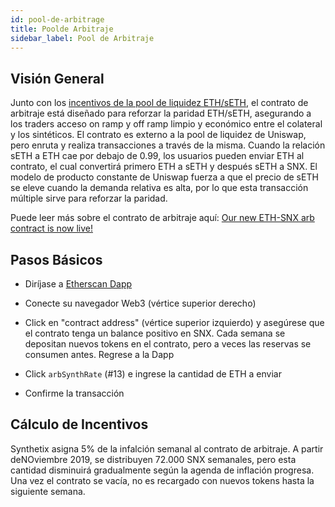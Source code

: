 ```yaml
---
id: pool-de-arbitrage
title: Poolde Arbitraje
sidebar_label: Pool de Arbitraje
---
```


## Visión General

Junto con los <a href="/docs/seth-pool" class="link">incentivos de la pool de liquidez ETH/sETH</a>, el contrato de arbitraje está diseñado para reforzar la paridad ETH/sETH, asegurando a los traders acceso on ramp y off ramp limpio y económico entre el colateral y los sintéticos.
El contrato es externo a la pool de liquidez de Uniswap, pero enruta y realiza transacciones a través de la misma. Cuando la relación sETH a ETH cae por debajo de 0.99, los usuarios pueden enviar ETH al contrato, el cual convertirá primero ETH a sETH y después sETH a SNX. El modelo de producto constante de Uniswap fuerza a que el precio de sETH se eleve cuando la demanda relativa es alta, por lo que esta transacción múltiple sirve para reforzar la paridad.

Puede leer más sobre el contrato de arbitraje aquí: <a href="https://blog.synthetix.io/our-new-seth-snx-arb-contract-is-now-live/" class="link" target="_blank">Our new ETH-SNX arb contract is now live!</a>

## Pasos Básicos

- Diríjase a <a href="https://etherscan.io/dapp/0xa6b5e74466edc95d0b6e65c5cbfca0a676d893a4#writeContract" class="link" target="_blank">Etherscan Dapp</a>

- Conecte su navegador Web3 (vértice superior derecho)
- Click en "contract address" (vértice superior izquierdo) y asegúrese que el contrato tenga un balance positivo en SNX. Cada semana se depositan nuevos tokens en el contrato, pero a veces las reservas se consumen antes. Regrese a la Dapp
- Click `arbSynthRate` (#13) e ingrese la cantidad de ETH a enviar
- Confirme la transacción       

## Cálculo de Incentivos
Synthetix asigna 5% de la infalción semanal al contrato de arbitraje. A partir deNOviembre 2019, se distribuyen 72.000 SNX semanales, pero esta cantidad disminuirá gradualmente según la agenda de inflación progresa. Una vez el contrato se vacía, no es recargado con nuevos tokens hasta la siguiente semana.